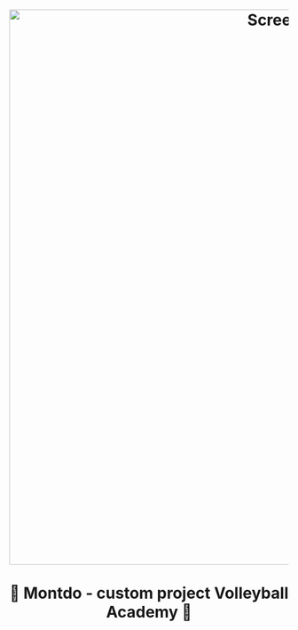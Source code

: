 <h1 align = "center">
    <a href="https://chrsitmas-tree-client-p1mr.vercel.app/"><img width="1000" alt="Screenshot" src="https://lh3.googleusercontent.com/dEd0RTBVpUSYy0VbG7tt_CdGSv_qO0AgUOSISa-b2EdjJ74zOkkzd1WoQd4mbVkgPJlB3ioBVb9c_yq8Np-F6GBwHQwunNW0F76OTMY"></a>
    <br>
    <br>
    🏐 Montdo - custom project Volleyball Academy 🏐
    <br>
    <br>
</h1>
